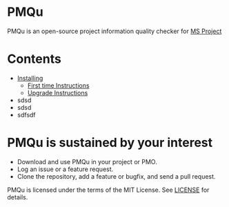 ﻿# PMQu
PMQu is an open-source project information quality checker for [MS Project](https://products.office.com/en-us/Project)

# Contents
- [Installing](#installing)
    - [First time Instructions](#first-time-instructions) 
    - [Upgrade Instructions](#upgrade-instructions)
- sdsd
- sdsd
- sdfsdf

# PMQu is sustained by your interest
* Download and use PMQu in your project or PMO.
* Log an issue or a feature request.
* Clone the repository, add a feature or bugfix, and send a pull request.

PMQu is licensed under the terms of the MIT License. See [LICENSE](https://github.com/DavidPratten/PMQu/blob/master/LICENSE) for details.
